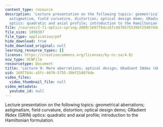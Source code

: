 ```yaml
---
content_type: resource
description: 'Lecture presentation on the following topics: geometrical aberrations;
  astigmatism, field curvature, distortion; optical design demo; GRadient INdex (GRIN)
  optics: quadratic and axial profile; introduction to the Hamiltonian formulation.'
file: /courses/2-71-optics-spring-2009/1697764ca5fc4670575539bf254074de_MIT2_71S09_lec09.pdf
file_size: 1898307
file_type: application/pdf
hide_download: true
hide_download_original: null
learning_resource_types: []
license: https://creativecommons.org/licenses/by-nc-sa/4.0/
ocw_type: OCWFile
resourcetype: Document
title: 'Lecture 9: More aberrations; optical design; GRadient INdex (GRIN)'
uid: 1697764c-a5fc-4670-5755-39bf254074de
video_files:
  video_thumbnail_file: null
video_metadata:
  youtube_id: null
---
```

Lecture presentation on the following topics: geometrical aberrations; astigmatism, field curvature, distortion; optical design demo; GRadient INdex (GRIN) optics: quadratic and axial profile; introduction to the Hamiltonian formulation.
